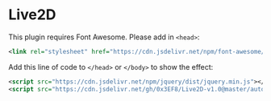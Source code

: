 # Live2D

This plugin requires Font Awesome.
Please add in `<head>`:

````xml
<link rel="stylesheet" href="https://cdn.jsdelivr.net/npm/font-awesome/css/font-awesome.min.css">
````
Add this line of code to `</head>` or `</body>` to show the effect:
````xml
<script src="https://cdn.jsdelivr.net/npm/jquery/dist/jquery.min.js"></script>
<script src="https://cdn.jsdelivr.net/gh/0x3EF8/Live2D-v1.0@master/autoload.js"></script>
````


